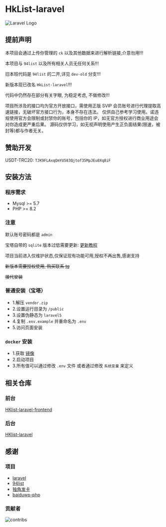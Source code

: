 # HkList-laravel

![Laravel Logo](https://raw.githubusercontent.com/jonacruz89/SAWARATSUKI.ServiceLogos/main/Laravel/Laravel.png)

## 提前声明

本项目会通过上传你管理的 `ck` 以及其他数据来进行解析链接,介意勿用!!!

本项目与 `94list` 以及所有相关人员无任何关系!!!

旧本班代码是 `94list` 的二开,详见 `dev-old` 分支!!!

新版本现已改名 `HkList-laravel`!!!

代码中仍然存在部分有关字眼, 为稳定考虑, 不做修改!!!

项目所涉及的接口均为官方开放接口，需使用正版 SVIP 会员账号进行代理提取高速链接，无破坏官方接口行为，本身不存在违法。
仅供自己参考学习使用。诺违规使用官方会限制或封禁你的账号，包括你的 IP，如无官方授权进行商业用途会对你造成更严重后果。
源码仅供学习，如无视声明使用产生正负面结果(限速，被封等)都与作者无关。

## 赞助开发

USDT-TRC20: `TJK9FLAxqQmYU583Qjtof35MpJEu8Xq8iF`

## 安装方法

### 程序需求

- Mysql >= 5.7
- PHP >= 8.2

### 注意

默认账号密码都是 `admin`

宝塔自带的 `sqlite` 版本过低需要更新: [更新教程](https://blog.huankong.top/article/5p69qc26/)

项目当前进入仅维护状态,仅保证现有功能可用,授权不再出售,感谢支持

~~新版本需要授权使用, 购买联系 [tg](https://t.me/huan_kong)~~

~~接代安装~~

### 普通安装（宝塔）

- 1.解压 `vendor.zip`
- 2.设置运行目录为 `/public`
- 3.设置伪静态为 `laravel5`
- 4.复制 `.env.example` 并重命名为 `.env`
- 5.访问页面安装

### `docker` 安装

- 1.获取 [镜像](https://hub.docker.com/r/huankong233/HKlist-laravel)
- 2.启动项目
- 3.所有值可以通过修改 `.env` 文件 或者通过修改 `系统变量` 来定义

## 相关仓库

### 前台

[HKlist-laravel-frontend](https://github.com/huankong233/HkList-laravel-frontend)

### 后台

[HKlist-laravel](https://github.com/huankong233/HkList-laravel)

## 感谢

### 项目

- [laravel](https://laravel.com)
- [94list](https://github.com/codehub666/94list)
- [独角发卡](https://github.com/assimon/dujiaoka)
- [baiduwp-php](https://github.com/yuantuo666/baiduwp-php)

### 贡献者

![contribs](https://contrib.rocks/image?repo=huankong233/HkList-laravel)
